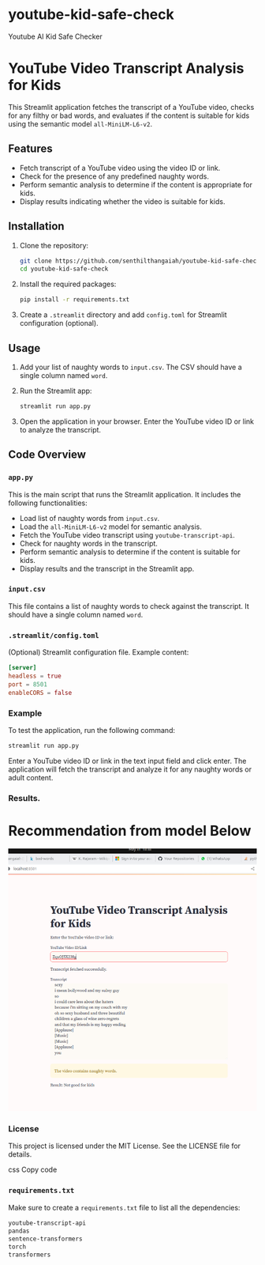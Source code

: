 # youtube-kid-safe-check
Youtube AI Kid Safe Checker

# YouTube Video Transcript Analysis for Kids

This Streamlit application fetches the transcript of a YouTube video, checks for any filthy or bad words, and evaluates if the content is suitable for kids using the semantic model `all-MiniLM-L6-v2`.

## Features

- Fetch transcript of a YouTube video using the video ID or link.
- Check for the presence of any predefined naughty words.
- Perform semantic analysis to determine if the content is appropriate for kids.
- Display results indicating whether the video is suitable for kids.

## Installation

1. Clone the repository:
    ```bash
    git clone https://github.com/senthilthangaiah/youtube-kid-safe-check.git
    cd youtube-kid-safe-check
    ```

2. Install the required packages:
    ```bash
    pip install -r requirements.txt
    ```

3. Create a `.streamlit` directory and add `config.toml` for Streamlit configuration (optional).

## Usage

1. Add your list of naughty words to `input.csv`. The CSV should have a single column named `word`.

2. Run the Streamlit app:
    ```bash
    streamlit run app.py
    ```

3. Open the application in your browser. Enter the YouTube video ID or link to analyze the transcript.

## Code Overview

### `app.py`

This is the main script that runs the Streamlit application. It includes the following functionalities:

- Load list of naughty words from `input.csv`.
- Load the `all-MiniLM-L6-v2` model for semantic analysis.
- Fetch the YouTube video transcript using `youtube-transcript-api`.
- Check for naughty words in the transcript.
- Perform semantic analysis to determine if the content is suitable for kids.
- Display results and the transcript in the Streamlit app.

### `input.csv`

This file contains a list of naughty words to check against the transcript. It should have a single column named `word`.

### `.streamlit/config.toml`

(Optional) Streamlit configuration file. Example content:
```toml
[server]
headless = true
port = 8501
enableCORS = false
```
### Example
To test the application, run the following command:

```bash
streamlit run app.py
```

Enter a YouTube video ID or link in the text input field and click enter. The application will fetch the transcript and analyze it for any naughty words or adult content.

### Results.

# Recommendation from model Below
![screenshot](https://github.com/senthilthangaiah/youtube-kid-safe-check/blob/master/snapshot.png)

### License
This project is licensed under the MIT License. See the LICENSE file for details.

css
Copy code

### `requirements.txt`

Make sure to create a `requirements.txt` file to list all the dependencies:

```streamlit
youtube-transcript-api
pandas
sentence-transformers
torch
transformers
```
